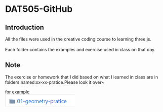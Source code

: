 DAT505-GitHub
===
Introduction
---
All the files were used in the creative coding course to learning three.js.<br>  
Each folder contains the examples and exercise used in class on that day.

Note
---
The exercise or homework that I did based on what I learned in class are in folders named:xx-xx-pratice.Please look it over~<br>

for example:<br>
![](https://github.com/CherryTomato1225/DAT505-GitHub/blob/master/session2/03-HowToCopyCase/01-copy/textures/example.png)

